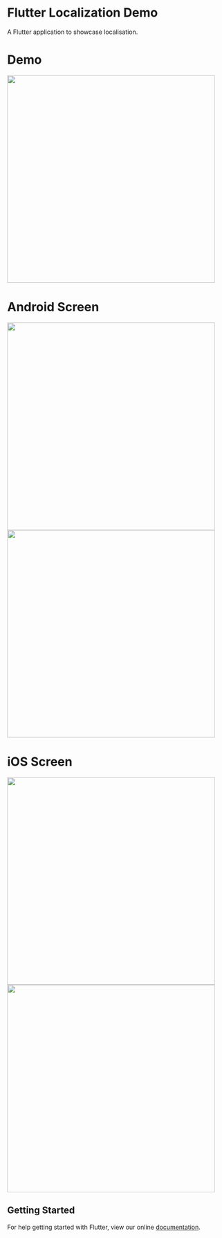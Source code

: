 # Flutter Localization Demo

A Flutter application to showcase localisation. 


# Demo
<img height="480px" src="https://github.com/flutter-devs/flutter_localization_demo/blob/master/screens/demo.gif">



# Android Screen
<img height="480px" src="https://github.com/flutter-devs/flutter_localization_demo/blob/master/screens/android1.jpg"> <img height="480px" src="https://github.com/flutter-devs/flutter_localization_demo/blob/master/screens/android2.jpg">


# iOS Screen
<img height="480px" src="https://github.com/flutter-devs/flutter_localization_demo/blob/master/screens/iphone1.jpg"> <img height="480px" src="https://github.com/flutter-devs/flutter_localization_demo/blob/master/screens/iphone2.jpg">


## Getting Started

For help getting started with Flutter, view our online
[documentation](https://flutter.io/).
